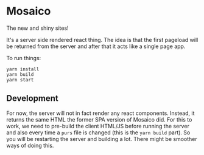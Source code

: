 # Mosaico

The new and shiny sites!

It's a server side rendered react thing. The idea is that the first pageload will be returned from the server and after that it acts like a single page app.

To run things:
```
yarn install
yarn build
yarn start
```

## Development

For now, the server will not in fact render any react components. Instead, it returns the same HTML the former SPA version of Mosaico did.
For this to work, we need to pre-build the client HTML/JS before running the server and also every time a `purs` file is changed (this is the `yarn build` part).
So you will be restarting the server and building a lot. There might be smoother ways of doing this.
